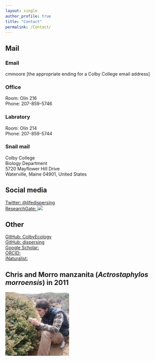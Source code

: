 ```yaml
---
layout: single
author_profile: true
title: "Contact"
permalink: /Contact/
---
```

<link rel="stylesheet" href="/path/to/folder/css/academicons.min.css"/>

## Mail

### Email
cmmoore [the appropriate ending for a Colby College email address]

### Office
Room: Olin 216  
Phone:  207-859-5746

### Labratory
Room: Olin 214  
Phone:  207-859-5744

### Snail mail
Colby College  
Biology Department  
5720 Mayflower Hill Drive  
Waterville, Maine 04901, United States

## Social media
[Twitter&#58; @lifedispersing](https://twitter.com/lifedispersing)  
[ResearchGate&#58; <img src="https://www.researchgate.net/apple-touch-icon-180x180.png" style="width: 25px;"/>](https://www.researchgate.net/profile/Christopher_Moore17)

## Other
[GitHub&#58; ColbyEcology](http://github.com/ColbyEcology)  
[GitHub&#58; dispersing](http://github.com/dispersing)  
[Google Scholar&#58; <i class="ai ai-google-scholar-square ai-3x"></i>](https://scholar.google.com/citations?user=-XqTzHsAAAAJ&hl=en)  
[ORCID&#58; <i class="ai ai-orcid"></i>](https://orcid.org/0000-0001-5783-9833)  
[iNaturalist&#58; <i class="fa fa-leaf" aria-hidden="true"></i>](http://www.inaturalist.org/people/ecologistchris)

## Chris and Morro manzanita (*Actrostaphylos morroensis*) in 2011

<img src="/images/Morro.png" alt="Chris and Actrostaphylos morroensis" style="width:200px;height:200px;" onmouseover="this.src='/images/Morro_old.png'" onmouseout="this.src='/images/Morro.png'">
